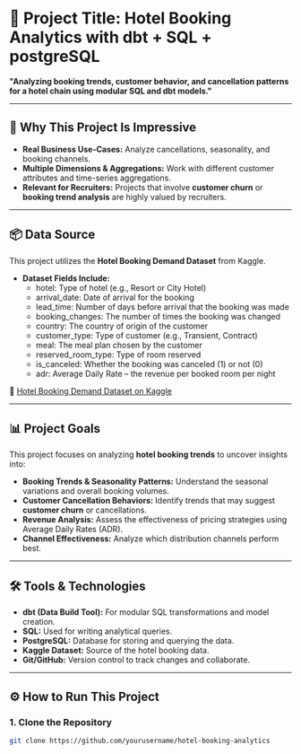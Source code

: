 # 🚀 Project Title: Hotel Booking Analytics with dbt + SQL + postgreSQL

**"Analyzing booking trends, customer behavior, and cancellation patterns for a hotel chain using modular SQL and dbt models."**

---

## 🧠 Why This Project Is Impressive
- **Real Business Use-Cases:** Analyze cancellations, seasonality, and booking channels.
- **Multiple Dimensions & Aggregations:** Work with different customer attributes and time-series aggregations.
- **Relevant for Recruiters:** Projects that involve **customer churn** or **booking trend analysis** are highly valued by recruiters.

---

## 📦 Data Source

This project utilizes the **Hotel Booking Demand Dataset** from Kaggle.

- **Dataset Fields Include:**
    - hotel: Type of hotel (e.g., Resort or City Hotel)
    - arrival_date: Date of arrival for the booking
    - lead_time: Number of days before arrival that the booking was made
    - booking_changes: The number of times the booking was changed
    - country: The country of origin of the customer
    - customer_type: Type of customer (e.g., Transient, Contract)
    - meal: The meal plan chosen by the customer
    - reserved_room_type: Type of room reserved
    - is_canceled: Whether the booking was canceled (1) or not (0)
    - adr: Average Daily Rate – the revenue per booked room per night

🔗 [Hotel Booking Demand Dataset on Kaggle](https://www.kaggle.com/datasets/jessemostipak/hotel-booking-demand)

---

## 📊 Project Goals
This project focuses on analyzing **hotel booking trends** to uncover insights into:

- **Booking Trends & Seasonality Patterns:** Understand the seasonal variations and overall booking volumes.
- **Customer Cancellation Behaviors:** Identify trends that may suggest **customer churn** or cancellations.
- **Revenue Analysis:** Assess the effectiveness of pricing strategies using Average Daily Rates (ADR).
- **Channel Effectiveness:** Analyze which distribution channels perform best.

---

## 🛠 Tools & Technologies

- **dbt (Data Build Tool):** For modular SQL transformations and model creation.
- **SQL:** Used for writing analytical queries.
- **PostgreSQL:** Database for storing and querying the data.
- **Kaggle Dataset:** Source of the hotel booking data.
- **Git/GitHub:** Version control to track changes and collaborate.

---

## ⚙️ How to Run This Project

### 1. Clone the Repository
```bash
git clone https://github.com/yourusername/hotel-booking-analytics
